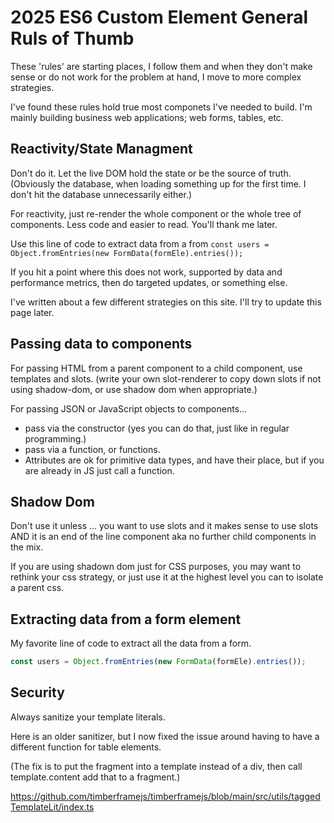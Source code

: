 # 2025 ES6 Custom Element General Ruls of Thumb

These 'rules' are starting places, I follow them and when they don't make sense or do not work for the problem at hand, I move to more complex strategies.

I've found these rules hold true most componets I've needed to build. I'm mainly building business web applications; web forms, tables, etc. 


## Reactivity/State Managment

Don't do it. Let the live DOM hold the state or be the source of truth. (Obviously the database, when loading something up for the first time. I don't hit the database unnecessarily either.)

For reactivity, just re-render the whole component or the whole tree of components. Less code and easier to read. You'll thank me later.

Use this line of code to extract data from a from ```const users = Object.fromEntries(new FormData(formEle).entries());```

If you hit a point where this does not work, supported by data and performance metrics, then do targeted updates, or something else.

I've written about a few different strategies on this site. I'll try to update this page later.


## Passing data to components

For passing HTML from a parent component to a child component, use templates and slots. (write your own slot-renderer to copy down slots if not using shadow-dom, or use shadow dom when appropriate.)

For passing JSON or JavaScript objects to components...

- pass via the constructor (yes you can do that, just like in regular programming.)
- pass via a function, or functions.
- Attributes are ok for primitive data types, and have their place, but if you are already in JS just call a function.

 ## Shadow Dom

 Don't use it unless ... you want to use slots and it makes sense to use slots AND it is an end of the line component aka no further child components in the mix.

 If you are using shadown dom just for CSS purposes, you may want to rethink your css strategy, or just use it at the highest level you can to isolate a parent css.

## Extracting data from a form element

My favorite line of code to extract all the data from a form. 

 ```js
const users = Object.fromEntries(new FormData(formEle).entries());
```

## Security

Always sanitize your template literals.

Here is an older sanitizer, but I now fixed the issue around having to have a different function for table elements.

(The fix is to put the fragment into a template instead of a div, then call template.content add that to a fragment.)

https://github.com/timberframejs/timberframejs/blob/main/src/utils/taggedTemplateLit/index.ts

 
